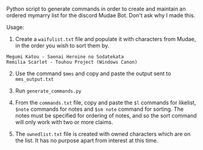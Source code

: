 Python script to generate commands in order to create and maintain an ordered mymarry list for the discord Mudae Bot. Don't ask why I made this.

Usage:

1. Create a `waifulist.txt` file and populate it with characters from Mudae, in the order you wish to sort them by.

```
Megumi Katou - Saenai Heroine no Sodatekata
Remilia Scarlet - Touhou Project (Windows Canon)
```

2. Use the command `$mms` and copy and paste the output sent to `mms_output.txt`

3. Run `generate_commands.py`

4. From the `commands.txt` file, copy and paste the `$l` commands for likelist, `$note` commands for notes and `$sm note` command for sorting. The notes must be specified for ordering of notes, and so the sort command will only work with two or more claims.

5. The `ownedlist.txt` file is created with owned characters which are on the list. It has no purpose apart from interest at this time.

